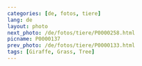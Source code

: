 ```yaml
---
categories: [de, fotos, tiere]
lang: de
layout: photo
next_photo: /de/fotos/tiere/P0000258.html
picname: P0000137
prev_photo: /de/fotos/tiere/P0000133.html
tags: [Giraffe, Grass, Tree]
---
```

